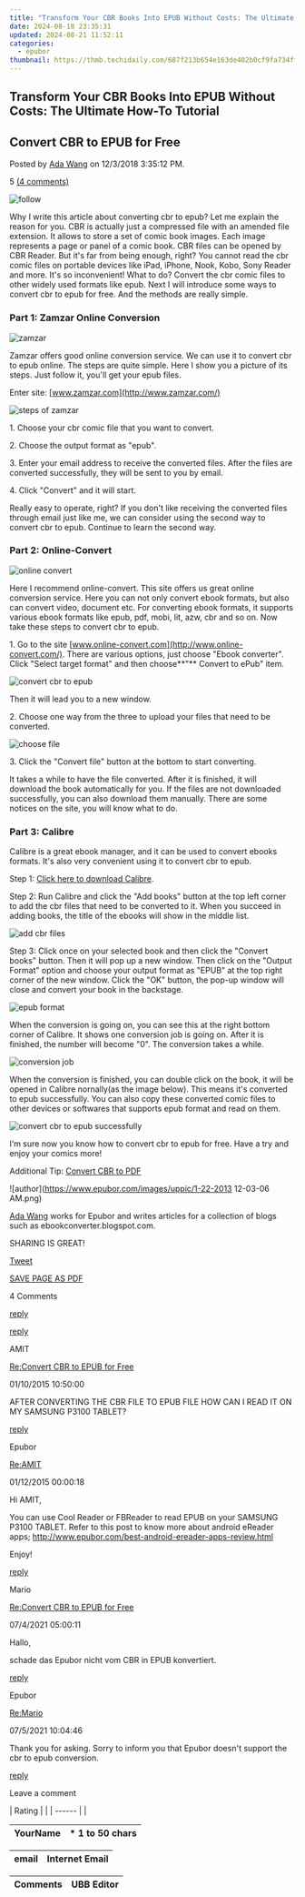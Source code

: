 ```yaml
---
title: "Transform Your CBR Books Into EPUB Without Costs: The Ultimate How-To Tutorial"
date: 2024-08-18 23:35:31
updated: 2024-08-21 11:52:11
categories:
  - epubor
thumbnail: https://thmb.techidaily.com/687f213b654e163de402b0cf9fa734fffc6a53510e8570c91f8abf2c08a2bd20.jpg
---
```


## Transform Your CBR Books Into EPUB Without Costs: The Ultimate How-To Tutorial

## Convert CBR to EPUB for Free

Posted by [Ada Wang](https://plus.google.com/+AdaWang/posts) on 12/3/2018 3:35:12 PM.

5 [(4 comments)](http://www.epubor.com/#comment-area) 



![follow](http://www.epubor.com/images/follow.png)

Why I write this article about converting cbr to epub? Let me explain the reason for you. CBR is actually just a compressed file with an amended file extension. It allows to store a set of comic book images. Each image represents a page or panel of a comic book. CBR files can be opened by CBR Reader. But it's far from being enough, right? You cannot read the cbr comic files on portable devices like iPad, iPhone, Nook, Kobo, Sony Reader and more. It's so inconvenient! What to do? Convert the cbr comic files to other widely used formats like epub. Next I will introduce some ways to convert cbr to epub for free. And the methods are really simple. 

###  Part 1: Zamzar Online Conversion

![zamzar](http://www.epubor.com/images/uppic/zamzar.jpg)

Zamzar offers good online conversion service. We can use it to convert cbr to epub online. The steps are quite simple. Here I show you a picture of its steps. Just follow it, you'll get your epub files.

Enter site: [www.zamzar.com](http://www.zamzar.com/)

![steps of zamzar](http://www.epubor.com/images/uppic/steps-of-zamzar.jpg)

1\. Choose your cbr comic file that you want to convert.

2\. Choose the output format as "epub".

3\. Enter your email address to receive the converted files. After the files are converted successfully, they will be sent to you by email. 

4\. Click "Convert" and it will start. 

Really easy to operate, right? If you don't like receiving the converted files through email just like me, we can consider using the second way to convert cbr to epub. Continue to learn the second way. 

### Part 2: Online-Convert 

![online convert](http://www.epubor.com/images/uppic/online-convert.jpg)

Here I recommend online-convert. This site offers us great online conversion service. Here you can not only convert ebook formats, but also can convert video, document etc. For converting ebook formats, it supports various ebook formats like epub, pdf, mobi, lit, azw, cbr and so on. Now take these steps to convert cbr to epub.

1\. Go to the site [www.online-convert.com](http://www.online-convert.com/). There are various options, just choose "Ebook converter". Click "Select target format" and then choose**"** Convert to ePub" item. 

![convert cbr to epub](http://www.epubor.com/images/uppic/convert-cbr-to-epub.jpg)

Then it will lead you to a new window.

2\. Choose one way from the three to upload your files that need to be converted. 

![choose file](http://www.epubor.com/images/uppic/choose-file.jpg)

3\. Click the "Convert file" button at the bottom to start converting. 

It takes a while to have the file converted. After it is finished, it will download the book automatically for you. If the files are not downloaded successfully, you can also download them manually. There are some notices on the site, you will know what to do. 

### Part 3: Calibre

Calibre is a great ebook manager, and it can be used to convert ebooks formats. It's also very convenient using it to convert cbr to epub.

Step 1: [Click here to download Calibre](http://calibre-ebook.com/download).

Step 2: Run Calibre and click the "Add books" button at the top left corner to add the cbr files that need to be converted to it. When you succeed in adding books, the title of the ebooks will show in the middle list.

![add cbr files](http://www.epubor.com/images/uppic/add-cbr-files.jpg)

Step 3: Click once on your selected book and then click the "Convert books" button. Then it will pop up a new window. Then click on the "Output Format" option and choose your output format as "EPUB" at the top right corner of the new window. Click the "OK" button, the pop-up window will close and convert your book in the backstage. 

![epub format](http://www.epubor.com/images/uppic/epub-format.jpg)

 When the conversion is going on, you can see this at the right bottom corner of Calibre. It shows one conversion job is going on. After it is finished, the number will become "0". The conversion takes a while.

![conversion job](http://www.epubor.com/images/uppic/conversion-job.jpg)

When the conversion is finished, you can double click on the book, it will be opened in Calibre nornally(as the image below). This means it's converted to epub successfully. You can also copy these converted comic files to other devices or softwares that supports epub format and read on them.

![convert cbr to epub successfully](http://www.epubor.com/images/uppic/convert-cbr-to-epub-successfully.jpg)

I‘m sure now you know how to convert cbr to epub for free. Have a try and enjoy your comics more! 

Additional Tip: [Convert CBR to PDF](https://tools.techidaily.com/epubor/products/)

![author](https://www.epubor.com/images/uppic/1-22-2013 12-03-06 AM.png)

[Ada Wang](https://plus.google.com/+AdaWang/posts) works for Epubor and writes articles for a collection of blogs such as ebookconverter.blogspot.com.

SHARING IS GREAT!

[Tweet](https://twitter.com/share) 

[SAVE PAGE AS PDF](https://tools.techidaily.com/epubor/products/) 



4 Comments

[reply](https://tools.techidaily.com/epubor/products/) 

[reply](https://tools.techidaily.com/epubor/products/) 

AMIT

[Re:Convert CBR to EPUB for Free](https://tools.techidaily.com/epubor/products/)

01/10/2015 10:50:00

AFTER CONVERTING THE CBR FILE TO EPUB FILE HOW CAN I READ IT ON MY SAMSUNG P3100 TABLET?

[reply](https://tools.techidaily.com/epubor/products/) 

Epubor

[Re:AMIT](https://tools.techidaily.com/epubor/products/)

01/12/2015 00:00:18

Hi AMIT,

 You can use Cool Reader or FBReader to read EPUB on your SAMSUNG P3100 TABLET. Refer to this post to know more about android eReader apps; <http://www.epubor.com/best-android-ereader-apps-review.html>

 Enjoy! 

[reply](https://tools.techidaily.com/epubor/products/) 

Mario

[Re:Convert CBR to EPUB for Free](https://tools.techidaily.com/epubor/products/)

07/4/2021 05:00:11

Hallo,

 schade das Epubor nicht vom CBR in EPUB konvertiert.

[reply](https://tools.techidaily.com/epubor/products/) 

Epubor

[Re:Mario](https://tools.techidaily.com/epubor/products/)

07/5/2021 10:04:46

Thank you for asking. Sorry to inform you that Epubor doesn't support the cbr to epub conversion.

[reply](https://tools.techidaily.com/epubor/products/) 

Leave a comment

| Rating |  |
| ------ |  |

| YourName | \*  1 to 50 chars |
| -------- | ----------------- |

| email | Internet Email |
| ----- | -------------- |

| Comments | UBB Editor |
| -------- | ---------- |

<ins class="adsbygoogle"
     style="display:block"
     data-ad-format="autorelaxed"
     data-ad-client="ca-pub-7571918770474297"
     data-ad-slot="1223367746"></ins>



<ins class="adsbygoogle"
     style="display:block"
     data-ad-client="ca-pub-7571918770474297"
     data-ad-slot="8358498916"
     data-ad-format="auto"
     data-full-width-responsive="true"></ins>
